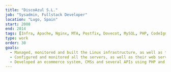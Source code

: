 ```yaml
---
title: "DiscoAzul S.L."
job: "Sysadmin, Fullstack Developer"
location: "Lugo, Spain"
start: 2008
end: 2014
tags: [Infra, Apache, Nginx, MTA, Postfix, Dovecot, MySQL, PHP, CodeIgniter, Kohana, JS]
type: work
order: 30
goals:
  - Managed, monitored and built the Linux infrastructure, as well as the different environments.
  - Configured and monitored all the servers, as well as their web services, databases and MTAs.
  - Developed an ecommerce system, CMSs and several APIs using PHP and Javascript.
---
```


